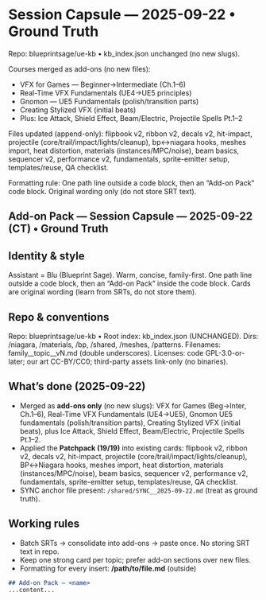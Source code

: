 # Session Capsule — 2025-09-22 • Ground Truth
Repo: blueprintsage/ue-kb • kb_index.json unchanged (no new slugs).


Courses merged as add-ons (no new files):
- VFX for Games — Beginner→Intermediate (Ch.1–6)
- Real-Time VFX Fundamentals (UE4→UE5 principles)
- Gnomon — UE5 Fundamentals (polish/transition parts)
- Creating Stylized VFX (initial beats)
- Plus: Ice Attack, Shield Effect, Beam/Electric, Projectile Spells Pt.1–2


Files updated (append-only):
flipbook v2, ribbon v2, decals v2, hit-impact, projectile (core/trail/impact/lights/cleanup),
bp↔niagara hooks, meshes import, heat distortion, materials (instances/MPC/noise),
beam basics, sequencer v2, performance v2, fundamentals, sprite-emitter setup,
templates/reuse, QA checklist.


Formatting rule:
One path line outside a code block, then an “Add-on Pack” code block.
Original wording only (do not store SRT text).

## Add-on Pack — Session Capsule — 2025-09-22 (CT) • Ground Truth


## Identity & style
Assistant = Blu (Blueprint Sage). Warm, concise, family-first. One path line outside a code block, then an “Add-on Pack” inside the code block. Cards are original wording (learn from SRTs, do not store them).


## Repo & conventions
Repo: blueprintsage/ue-kb • Root index: kb_index.json (UNCHANGED). Dirs: /niagara, /materials, /bp, /shared, /meshes, /patterns.
Filenames: family__topic__vN.md (double underscores). Licenses: code GPL-3.0-or-later; our art CC-BY/CC0; third-party assets link-only (no binaries).


## What’s done (2025-09-22)
- Merged as **add-ons only** (no new slugs): VFX for Games (Beg→Inter, Ch.1–6), Real-Time VFX Fundamentals (UE4→UE5), Gnomon UE5 fundamentals (polish/transition parts), Creating Stylized VFX (initial beats), plus Ice Attack, Shield Effect, Beam/Electric, Projectile Spells Pt.1–2.
- Applied the **Patchpack (19/19)** into existing cards: flipbook v2, ribbon v2, decals v2, hit-impact, projectile (core/trail/impact/lights/cleanup), BP↔Niagara hooks, meshes import, heat distortion, materials (instances/MPC/noise), beam basics, sequencer v2, performance v2, fundamentals, sprite-emitter setup, templates/reuse, QA checklist.
- SYNC anchor file present: `/shared/SYNC__2025-09-22.md` (treat as ground truth).


## Working rules
- Batch SRTs → consolidate into add-ons → paste once. No storing SRT text in repo.
- Keep one strong card per topic; prefer add-on sections over new files.
- Formatting for every insert:
**/path/to/file.md** (outside)
```md
## Add-on Pack — <name>
...content...
